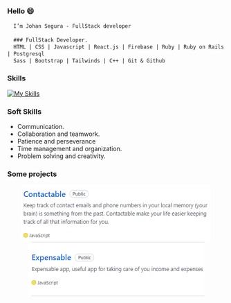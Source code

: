 ### Hello 😄
      I’m Johan Segura - FullStack developer
        
      ### FullStack Developer.
      HTML | CSS | Javascript | React.js | Firebase | Ruby | Ruby on Rails | Postgresql
      Sass | Bootstrap | Tailwinds | C++ | Git & Github

### Skills
[![My Skills](https://skillicons.dev/icons?i=js,react,ruby,rails,postgres,heroku,html,css,bootstrap,sass,git,github,bash,linux,cpp,figma	)](https://skillicons.dev)

### Soft Skills
- Communication.
- Collaboration and teamwork.
- Patience and perseverance
- Time management and organization.
- Problem solving and creativity.


### Some projects

<div align="center">
<a href="https://github.com/yamathe5/Contactable">
  <img align="center" src="https://raw.githubusercontent.com/yamathe5/Contactable/main/assets/images/contactable2.png" />
</a>


<a href="https://github.com/yamathe5/Expensable">
  <img align="center" src="https://raw.githubusercontent.com/yamathe5/Expensable/main/src/assets/Expensable.png" />
</a>

</div>
